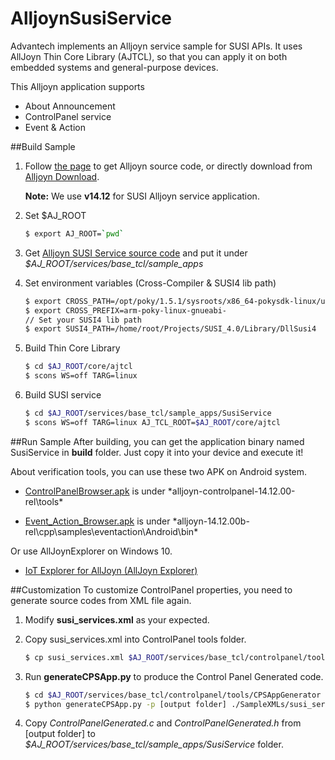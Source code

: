 # AlljoynSusiService
Advantech implements an Alljoyn service sample for SUSI APIs. It uses AllJoyn Thin Core Library (AJTCL), so that you can apply it on both embedded systems and general-purpose devices.

This Alljoyn application supports 
- About Announcement
- ControlPanel service
- Event & Action

##Build Sample
1. Follow [the page](https://wiki.allseenalliance.org/develop/downloading_the_source) to get Alljoyn source code, or directly download from [Alljoyn Download](https://allseenalliance.org/framework/download).

	**Note:** We use **v14.12** for SUSI Alljoyn service application.

2. Set $AJ_ROOT

	``` bash
	$ export AJ_ROOT=`pwd`
	```

3. Get [Alljoyn SUSI Service source code](https://github.com/ADVANTECH-Corp/AlljoynSusiService) and put it under *$AJ_ROOT/services/base_tcl/sample_apps*

4. Set environment variables (Cross-Compiler & SUSI4 lib path)

	``` bash
	$ export CROSS_PATH=/opt/poky/1.5.1/sysroots/x86_64-pokysdk-linux/usr/bin/arm-poky-linux-gnueabi
	$ export CROSS_PREFIX=arm-poky-linux-gnueabi-
	// Set your SUSI4 lib path
	$ export SUSI4_PATH=/home/root/Projects/SUSI_4.0/Library/DllSusi4
	```

5. Build Thin Core Library

	``` bash
	$ cd $AJ_ROOT/core/ajtcl
	$ scons WS=off TARG=linux
	```

6. Build SUSI service

	``` bash
	$ cd $AJ_ROOT/services/base_tcl/sample_apps/SusiService
	$ scons WS=off TARG=linux AJ_TCL_ROOT=$AJ_ROOT/core/ajtcl
	```

##Run Sample
After building, you can get the application binary named SusiService in **build** folder. Just copy it into your device and execute it!

About verification tools, you can use these two APK on Android system.

- [ControlPanelBrowser.apk](https://allseenalliance.org/releases/alljoyn/14.12/alljoyn-controlpanel-service-framework-14.12.00-android-sdk-rel.zip) is under *alljoyn-controlpanel-14.12.00-rel\tools\*

- [Event_Action_Browser.apk](https://allseenalliance.org/releases/alljoyn/14.12/alljoyn-14.12.00b-android-sdk-rel.zip) is under *alljoyn-14.12.00b-rel\cpp\samples\eventaction\Android\bin\*

Or use AllJoynExplorer on Windows 10.

- [IoT Explorer for AllJoyn (AllJoyn Explorer)](https://ms-iot.github.io/content/en-US/win10/AllJoyn.htm)

##Customization
To customize ControlPanel properties, you need to generate source codes from XML file again.

1. Modify **susi_services.xml** as your expected.
2. Copy susi_services.xml into ControlPanel tools folder.

	``` bash
	$ cp susi_services.xml $AJ_ROOT/services/base_tcl/controlpanel/tools/CPSAppGenerator/SampleXMLs/
	```

3. Run **generateCPSApp.py** to produce the Control Panel Generated code.

	``` bash
	$ cd $AJ_ROOT/services/base_tcl/controlpanel/tools/CPSAppGenerator
	$ python generateCPSApp.py -p [output folder] ./SampleXMLs/susi_services.xml
	```

4. Copy *ControlPanelGenerated.c* and *ControlPanelGenerated.h* from [output folder] to *$AJ_ROOT/services/base_tcl/sample_apps/SusiService* folder.
